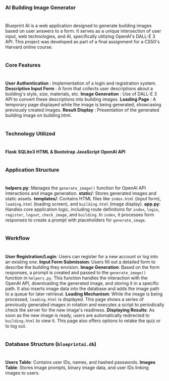 ### AI Building Image Generator
#
#
Blueprint AI is a web application designed to generate building images based on user answers to a form. It serves as a unique intersection of user input, web technologies, and AI, specifically utilizing OpenAI's DALL-E 3 API. This project was developed as part of a final assignment for a CS50's Harvard online course.
#
### Core Features
#
**User Authentication** : Implementation of a login and registration system.
**Descriptive Input Form** : A form that collects user descriptions about a building's style, size, materials, etc.
**Image Generation** : Use of DALL-E 3 API to convert these descriptions into building images.
**Loading Page** : A temporary page displayed while the image is being generated, showcasing previously created images.
**Result Display** : Presentation of the generated building image on building.html.
#
### Technology Utilized
#
**Flask**
**SQLite3**
**HTML & Bootstrap**
**JavaScript**
**OpenAI API**
#
### Application Structure
#
**helpers.py**: Manages the `generate_image()` function for OpenAI API interactions and image generation.
**static/**: Stores generated images and static assets.
**templates/**: Contains HTML files like `index.html` (input form), `loading.html` (loading screen), and `building.html` (image display).
**app.py**: Handles core application logic, including route definitions for `index`, `login`, `register`, `logout`, `check_image`, and `building`. In `index`, it processes form responses to create a prompt with placeholders for `generate_image`.
#
### Workflow
#
**User Registration/Login**: Users can register for a new account or log into an existing one.
**Input Form Submission**: Users fill out a detailed form to describe the building they envision.
**Image Generation**: Based on the form responses, a prompt is created and passed to the `generate_image()` function in `helpers.py`. This function handles the interaction with the OpenAI API, downloading the generated image, and storing it in a specific path. It also inserts image data into the database and adds the image path to a queue for later retrieval.
**Loading Mechanism**: While the image is being processed, `loading.html` is displayed. This page shows a series of previously generated images in rotation and executes a script to periodically check the server for the new image's readiness.
**Displaying Results**: As soon as the new image is ready, users are automatically redirected to `building.html` to view it. This page also offers options to retake the quiz or to log out.
#
### Database Structure (`blueprintai.db`)
#
**Users Table**: Contains user IDs, names, and hashed passwords.
**Images Table**: Stores image prompts, binary image data, and user IDs linking images to users.
#
#
#### 